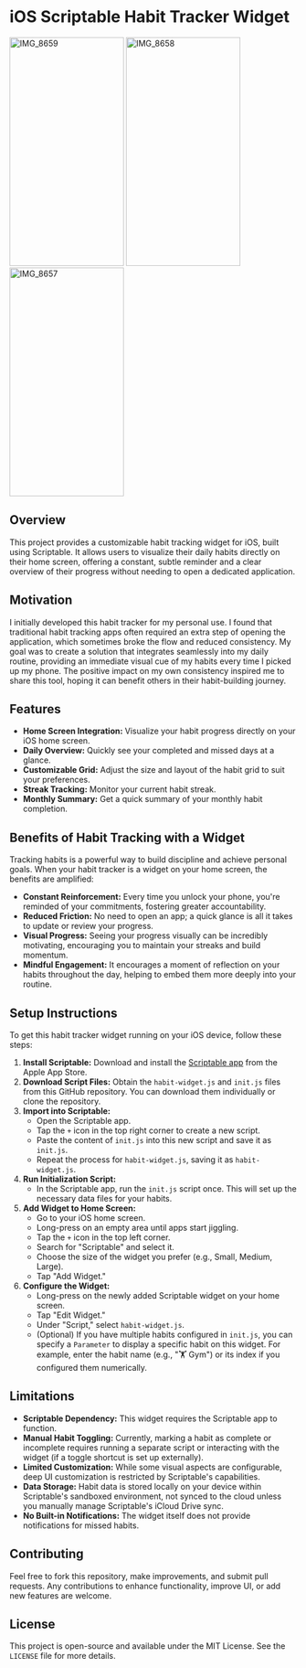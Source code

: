 # iOS Scriptable Habit Tracker Widget


<img width="200" height="400" alt="IMG_8659" src="https://github.com/user-attachments/assets/293e0b0d-f443-46fe-9f74-e57e084500a1" />
<img width="200" height="400" alt="IMG_8658" src="https://github.com/user-attachments/assets/d690bbe5-6c3c-4dd7-927d-9a4ea4d99616" />
<img width="200" height="400" alt="IMG_8657" src="https://github.com/user-attachments/assets/de4a913e-5326-4087-aa1f-5291f4dab0f4" />


## Overview

This project provides a customizable habit tracking widget for iOS, built using Scriptable. It allows users to visualize their daily habits directly on their home screen, offering a constant, subtle reminder and a clear overview of their progress without needing to open a dedicated application.

## Motivation

I initially developed this habit tracker for my personal use. I found that traditional habit tracking apps often required an extra step of opening the application, which sometimes broke the flow and reduced consistency. My goal was to create a solution that integrates seamlessly into my daily routine, providing an immediate visual cue of my habits every time I picked up my phone. The positive impact on my own consistency inspired me to share this tool, hoping it can benefit others in their habit-building journey.

## Features

*   **Home Screen Integration:** Visualize your habit progress directly on your iOS home screen.
*   **Daily Overview:** Quickly see your completed and missed days at a glance.
*   **Customizable Grid:** Adjust the size and layout of the habit grid to suit your preferences.
*   **Streak Tracking:** Monitor your current habit streak.
*   **Monthly Summary:** Get a quick summary of your monthly habit completion.

## Benefits of Habit Tracking with a Widget

Tracking habits is a powerful way to build discipline and achieve personal goals. When your habit tracker is a widget on your home screen, the benefits are amplified:

*   **Constant Reinforcement:** Every time you unlock your phone, you're reminded of your commitments, fostering greater accountability.
*   **Reduced Friction:** No need to open an app; a quick glance is all it takes to update or review your progress.
*   **Visual Progress:** Seeing your progress visually can be incredibly motivating, encouraging you to maintain your streaks and build momentum.
*   **Mindful Engagement:** It encourages a moment of reflection on your habits throughout the day, helping to embed them more deeply into your routine.

## Setup Instructions

To get this habit tracker widget running on your iOS device, follow these steps:

1.  **Install Scriptable:** Download and install the [Scriptable app](https://apps.apple.com/us/app/scriptable/id1405459188) from the Apple App Store.
2.  **Download Script Files:** Obtain the `habit-widget.js` and `init.js` files from this GitHub repository. You can download them individually or clone the repository.
3.  **Import into Scriptable:**
    *   Open the Scriptable app.
    *   Tap the `+` icon in the top right corner to create a new script.
    *   Paste the content of `init.js` into this new script and save it as `init.js`.
    *   Repeat the process for `habit-widget.js`, saving it as `habit-widget.js`.
4.  **Run Initialization Script:**
    *   In the Scriptable app, run the `init.js` script once. This will set up the necessary data files for your habits.
5.  **Add Widget to Home Screen:**
    *   Go to your iOS home screen.
    *   Long-press on an empty area until apps start jiggling.
    *   Tap the `+` icon in the top left corner.
    *   Search for "Scriptable" and select it.
    *   Choose the size of the widget you prefer (e.g., Small, Medium, Large).
    *   Tap "Add Widget."
6.  **Configure the Widget:**
    *   Long-press on the newly added Scriptable widget on your home screen.
    *   Tap "Edit Widget."
    *   Under "Script," select `habit-widget.js`.
    *   (Optional) If you have multiple habits configured in `init.js`, you can specify a `Parameter` to display a specific habit on this widget. For example, enter the habit name (e.g., "🏋️ Gym") or its index if you configured them numerically.

## Limitations

*   **Scriptable Dependency:** This widget requires the Scriptable app to function.
*   **Manual Habit Toggling:** Currently, marking a habit as complete or incomplete requires running a separate script or interacting with the widget (if a toggle shortcut is set up externally).
*   **Limited Customization:** While some visual aspects are configurable, deep UI customization is restricted by Scriptable's capabilities.
*   **Data Storage:** Habit data is stored locally on your device within Scriptable's sandboxed environment, not synced to the cloud unless you manually manage Scriptable's iCloud Drive sync.
*   **No Built-in Notifications:** The widget itself does not provide notifications for missed habits.

## Contributing

Feel free to fork this repository, make improvements, and submit pull requests. Any contributions to enhance functionality, improve UI, or add new features are welcome.

## License

This project is open-source and available under the MIT License. See the `LICENSE` file for more details.


